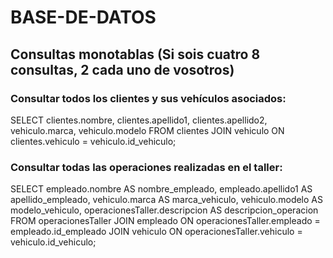 # BASE-DE-DATOS
## Consultas monotablas (Si sois cuatro 8 consultas, 2 cada  uno de vosotros)
### Consultar todos los clientes y sus vehículos asociados:
SELECT clientes.nombre, clientes.apellido1, clientes.apellido2, vehiculo.marca, vehiculo.modelo
FROM clientes
JOIN vehiculo ON clientes.vehiculo = vehiculo.id_vehiculo;
### Consultar todas las operaciones realizadas en el taller:
SELECT empleado.nombre AS nombre_empleado, empleado.apellido1 AS apellido_empleado, 
       vehiculo.marca AS marca_vehiculo, vehiculo.modelo AS modelo_vehiculo, 
       operacionesTaller.descripcion AS descripcion_operacion
FROM operacionesTaller
JOIN empleado ON operacionesTaller.empleado = empleado.id_empleado
JOIN vehiculo ON operacionesTaller.vehiculo = vehiculo.id_vehiculo;
